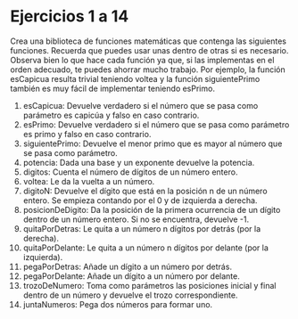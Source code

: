 # Ejercicios 1 a 14

Crea una biblioteca de funciones matemáticas que contenga las siguientes funciones. Recuerda que puedes usar unas dentro de otras si es necesario. Observa bien lo que hace cada función ya que, si las implementas en el orden adecuado, te puedes ahorrar mucho trabajo. Por ejemplo, la función esCapicua resulta trivial teniendo voltea y la función siguientePrimo también es muy fácil de implementar teniendo esPrimo.

  1. esCapicua: Devuelve verdadero si el número que se pasa como parámetro
  es capicúa y falso en caso contrario.
  2. esPrimo: Devuelve verdadero si el número que se pasa como parámetro
  es primo y falso en caso contrario.
  3. siguientePrimo: Devuelve el menor primo que es mayor al número que
  se pasa como parámetro.
  4. potencia: Dada una base y un exponente devuelve la potencia.
  5. digitos: Cuenta el número de dígitos de un número entero.
  6. voltea: Le da la vuelta a un número.
  7. digitoN: Devuelve el dígito que está en la posición n de un número entero.
  Se empieza contando por el 0 y de izquierda a derecha.
  8. posicionDeDigito: Da la posición de la primera ocurrencia de un dígito
  dentro de un número entero. Si no se encuentra, devuelve -1.
  9. quitaPorDetras: Le quita a un número n dígitos por detrás (por la
  derecha).
  10. quitaPorDelante: Le quita a un número n dígitos por delante (por la
  izquierda).
  11. pegaPorDetras: Añade un dígito a un número por detrás.
  12. pegaPorDelante: Añade un dígito a un número por delante.
  13. trozoDeNumero: Toma como parámetros las posiciones inicial y final
  dentro de un número y devuelve el trozo correspondiente.
  14. juntaNumeros: Pega dos números para formar uno.
